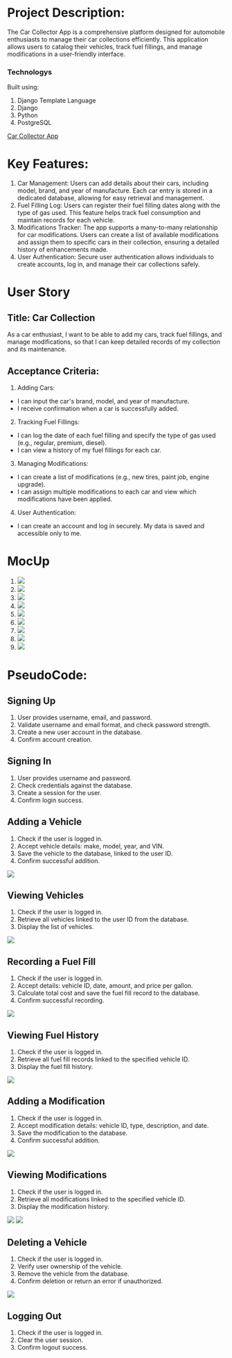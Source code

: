 # Project Description:

The Car Collector App is a comprehensive platform designed for automobile enthusiasts to manage their car collections efficiently. This application allows users to catalog their vehicles, track fuel fillings, and manage modifications in a user-friendly interface.

### Technologys 
Built using:
1. Django Template Language
2. Django
3. Python
4. PostgreSQL

<a href="https://yousif-carcollector-37378582a48d.herokuapp.com/">Car Collector App</a>

# Key Features:
1. Car Management: 
Users can add details about their cars, including model, brand, and year of manufacture. Each car entry is stored in a dedicated database, allowing for easy retrieval and management.
2. Fuel Filling Log: 
Users can register their fuel filling dates along with the type of gas used. This feature helps track fuel consumption and maintain records for each vehicle.
3. Modifications Tracker: 
The app supports a many-to-many relationship for car modifications. Users can create a list of available modifications and assign them to specific cars in their collection, ensuring a detailed history of enhancements made.
4. User Authentication: 
Secure user authentication allows individuals to create accounts, log in, and manage their car collections safely.


# User Story
## Title: Car Collection
As a car enthusiast,
I want to be able to add my cars, track fuel fillings, and manage modifications,
so that I can keep detailed records of my collection and its maintenance.


## Acceptance Criteria:
1. Adding Cars:
- I can input the car's brand, model, and year of manufacture.
- I receive confirmation when a car is successfully added.
2. Tracking Fuel Fillings:
- I can log the date of each fuel filling and specify the type of gas used (e.g., regular, premium, diesel).
- I can view a history of my fuel fillings for each car.
3. Managing Modifications:
- I can create a list of modifications (e.g., new tires, paint job, engine upgrade).
- I can assign multiple modifications to each car and view which modifications have been applied.
4. User Authentication:
- I can create an account and log in securely.
My data is saved and accessible only to me.

# MocUp
1. <img src="/Public/Plan/imgs/MocUp/index.png" >
2. <img src="/Public/Plan/imgs/MocUp/SignUp.png" >
3. <img src="/Public/Plan/imgs/MocUp/SignIn.png" >
4. <img src="/Public/Plan/imgs/MocUp/Home.png" >
5. <img src="/Public/Plan/imgs/MocUp/AddCar.png" >
6. <img src="/Public/Plan/imgs/MocUp/Show.png" >
7. <img src="/Public/Plan/imgs/MocUp/Update.png" >
8. <img src="/Public/Plan/imgs/MocUp/Delete.png" >
9. <img src="/Public/Plan/imgs/MocUp/AddMod.png" >


# PseudoCode:
## Signing Up 
1. User provides username, email, and password.
2. Validate username and email format, and check password strength.
3. Create a new user account in the database.
4. Confirm account creation.

## Signing In
1. User provides username and password.
2. Check credentials against the database.
3. Create a session for the user.
4. Confirm login success.

## Adding a Vehicle
1. Check if the user is logged in.
2. Accept vehicle details: make, model, year, and VIN.
3. Save the vehicle to the database, linked to the user ID.
4. Confirm successful addition.
<img src="/Public/code_p/addCar.png" >

## Viewing Vehicles
1. Check if the user is logged in.
2. Retrieve all vehicles linked to the user ID from the database.
3. Display the list of vehicles.

<img src="/Public/code_p/carList.png" >


## Recording a Fuel Fill
1. Check if the user is logged in.
2. Accept details: vehicle ID, date, amount, and price per gallon.
3. Calculate total cost and save the fuel fill record to the database.
4. Confirm successful recording.
<img src="/Public/code_p/addFilling.png" >

## Viewing Fuel History
1. Check if the user is logged in.
2. Retrieve all fuel fill records linked to the specified vehicle ID.
3. Display the fuel fill history.
<img src="/Public/code_p/fillingDates.png" >

## Adding a Modification
1. Check if the user is logged in.
2. Accept modification details: vehicle ID, type, description, and date.
3. Save the modification to the database.
4. Confirm successful addition.
<img src="/Public/code_p/addMod.png" >

## Viewing Modifications
1. Check if the user is logged in.
2. Retrieve all modifications linked to the specified vehicle ID.
3. Display the modification history.
<img src="/Public/code_p/modListCarHave.png" >
<img src="/Public/code_p/modRemain.png" >

## Deleting a Vehicle
1. Check if the user is logged in.
2. Verify user ownership of the vehicle.
3. Remove the vehicle from the database.
4. Confirm deletion or return an error if unauthorized.
<img src="/Public/code_p/carDelete.png" >

## Logging Out
1. Check if the user is logged in.
2. Clear the user session.
3. Confirm logout success.


